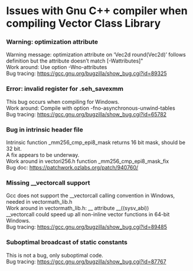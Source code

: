 # Issues with Gnu C++ compiler when compiling Vector Class Library

### Warning: optimization attribute  
Warning message: optimization attribute on ‘Vec2d round(Vec2d)’ follows definition but the attribute doesn’t match [-Wattributes]"  
Work around: Use option  -Wno-attributes  
Bug tracing: <https://gcc.gnu.org/bugzilla/show_bug.cgi?id=89325>

### Error: invalid register for .seh_savexmm   
This bug occurs when compiling for Windows.  
Work around: Compile with option  -fno-asynchronous-unwind-tables  
Bug tracing: <https://gcc.gnu.org/bugzilla/show_bug.cgi?id=65782>

### Bug in intrinsic header file  
Intrinsic function _mm256_cmp_epi8_mask returns 16 bit mask, should be 32 bit.  
A fix appears to be underway.  
Work around in vectori256.h function _mm256_cmp_epi8_mask_fix  
Bug doc: <https://patchwork.ozlabs.org/patch/940760/>

### Missing __vectorcall support  
Gcc does not support the __vectorcall calling convention in Windows, needed in vectormath_lib.h  
Work around in vectormath_lib.h: __ attribute __((sysv_abi))  
__vectorcall could speed up all non-inline vector functions in 64-bit Windows.  
Bug tracing: <https://gcc.gnu.org/bugzilla/show_bug.cgi?id=89485>

### Suboptimal broadcast of static constants  
This is not a bug, only suboptimal code.  
Bug tracing: <https://gcc.gnu.org/bugzilla/show_bug.cgi?id=87767>
